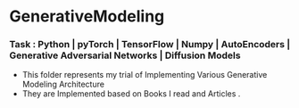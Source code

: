 # GenerativeModeling
### Task :  Python | pyTorch | TensorFlow | Numpy | AutoEncoders | Generative Adversarial Networks | Diffusion Models
* This folder represents my trial of Implementing Various Generative Modeling Architecture
* They are Implemented based on Books I read and Articles .


